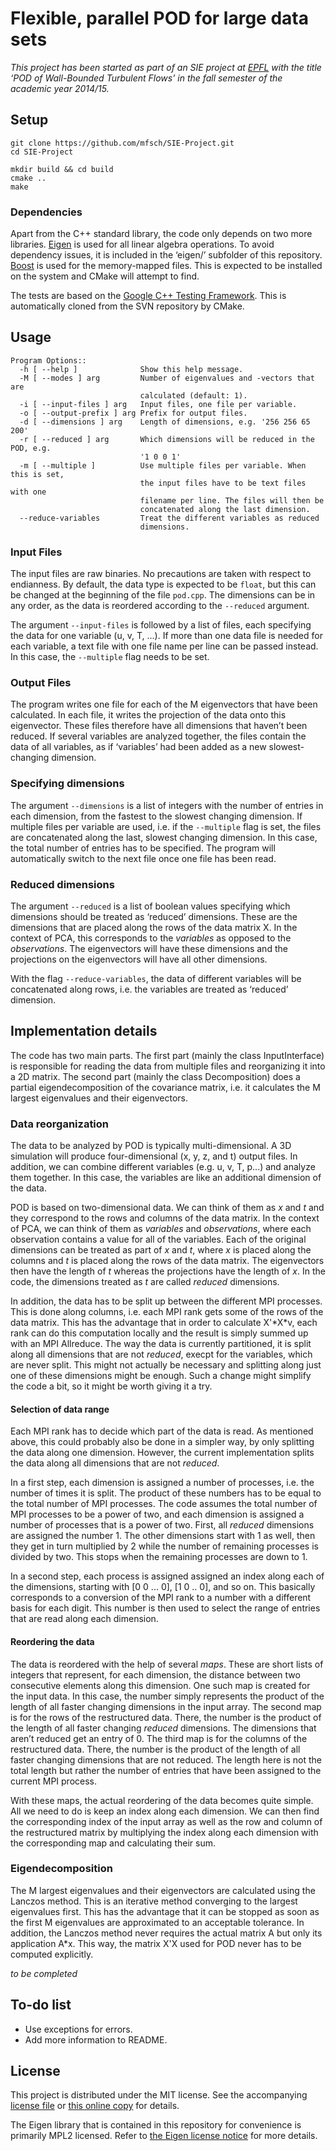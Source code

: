 Flexible, parallel POD for large data sets
==========================================

*This project has been started as part of an SIE project at [EPFL](http://www.epfl.ch) with the title ‘POD of Wall-Bounded Turbulent Flows’ in the fall semester of the academic year 2014/15.*


Setup
-----

    git clone https://github.com/mfsch/SIE-Project.git
    cd SIE-Project

    mkdir build && cd build
    cmake ..
    make

### Dependencies

Apart from the C++ standard library, the code only depends on two more libraries. [Eigen](http://eigen.tuxfamily.org/) is used for all linear algebra operations. To avoid dependency issues, it is included in the ‘eigen/’ subfolder of this repository. [Boost](http://www.boost.org/) is used for the memory-mapped files. This is expected to be installed on the system and CMake will attempt to find.

The tests are based on the [Google C++ Testing Framework](https://code.google.com/p/googletest/). This is automatically cloned from the SVN repository by CMake.


Usage
-----

    Program Options::
      -h [ --help ]              Show this help message.
      -M [ --modes ] arg         Number of eigenvalues and -vectors that are 
                                 calculated (default: 1).
      -i [ --input-files ] arg   Input files, one file per variable.
      -o [ --output-prefix ] arg Prefix for output files.
      -d [ --dimensions ] arg    Length of dimensions, e.g. '256 256 65 200'
      -r [ --reduced ] arg       Which dimensions will be reduced in the POD, e.g. 
                                 '1 0 0 1'
      -m [ --multiple ]          Use multiple files per variable. When this is set,
                                 the input files have to be text files with one 
                                 filename per line. The files will then be 
                                 concatenated along the last dimension.
      --reduce-variables         Treat the different variables as reduced 
                                 dimensions.

### Input Files

The input files are raw binaries. No precautions are taken with respect to endianness. By default, the data type is expected to be `float`, but this can be changed at the beginning of the file `pod.cpp`. The dimensions can be in any order, as the data is reordered according to the `--reduced` argument.

The argument `--input-files` is followed by a list of files, each specifying the data for one variable (u, v, T, ...). If more than one data file is needed for each variable, a text file with one file name per line can be passed instead. In this case, the `--multiple` flag needs to be set.

### Output Files

The program writes one file for each of the M eigenvectors that have been calculated. In each file, it writes the projection of the data onto this eigenvector. These files therefore have all dimensions that haven’t been reduced. If several variables are analyzed together, the files contain the data of all variables, as if ‘variables’ had been added as a new slowest-changing dimension.

### Specifying dimensions

The argument `--dimensions` is a list of integers with the number of entries in each dimension, from the fastest to the slowest changing dimension. If multiple files per variable are used, i.e. if the `--multiple` flag is set, the files are concatenated along the last, slowest changing dimension. In this case, the total number of entries has to be specified. The program will automatically switch to the next file once one file has been read.

### Reduced dimensions

The argument `--reduced` is a list of boolean values specifying which dimensions should be treated as ‘reduced’ dimensions. These are the dimensions that are placed along the rows of the data matrix X. In the context of PCA, this corresponds to the *variables* as opposed to the *observations*. The eigenvectors will have these dimensions and the projections on the eigenvectors will have all other dimensions.

With the flag `--reduce-variables`, the data of different variables will be concatenated along rows, i.e. the variables are treated as ‘reduced’ dimension.


Implementation details
----------------------

The code has two main parts. The first part (mainly the class InputInterface) is responsible for reading the data from multiple files and reorganizing it into a 2D matrix. The second part (mainly the class Decomposition) does a partial eigendecomposition of the covariance matrix, i.e. it calculates the M largest eigenvalues and their eigenvectors.

### Data reorganization

The data to be analyzed by POD is typically multi-dimensional. A 3D simulation will produce four-dimensional (x, y, z, and t) output files. In addition, we can combine different variables (e.g. u, v, T, p...) and analyze them together. In this case, the variables are like an additional dimension of the data.

POD is based on two-dimensional data. We can think of them as *x* and *t* and they correspond to the rows and columns of the data matrix. In the context of PCA, we can think of them as *variables* and *observations*, where each observation contains a value for all of the variables. Each of the original dimensions can be treated as part of *x* and *t*, where *x* is placed along the columns and *t* is placed along the rows of the data matrix. The eigenvectors then have the length of *t* whereas the projections have the length of *x*. In the code, the dimensions treated as *t* are called *reduced* dimensions.

In addition, the data has to be split up between the different MPI processes. This is done along columns, i.e. each MPI rank gets some of the rows of the data matrix. This has the advantage that in order to calculate X'\*X\*v, each rank can do this computation locally and the result is simply summed up with an MPI Allreduce. The way the data is currently partitioned, it is split along all dimensions that are not *reduced*, execpt for the variables, which are never split. This might not actually be necessary and splitting along just one of these dimensions might be enough. Such a change might simplify the code a bit, so it might be worth giving it a try.

#### Selection of data range

Each MPI rank has to decide which part of the data is read. As mentioned above, this could probably also be done in a simpler way, by only splitting the data along one dimension. However, the current implementation splits the data along all dimensions that are not *reduced*.

In a first step, each dimension is assigned a number of processes, i.e. the number of times it is split. The product of these numbers has to be equal to the total number of MPI processes. The code assumes the total number of MPI processes to be a power of two, and each dimension is assigned a number of processes that is a power of two. First, all *reduced* dimensions are assigned the number 1. The other dimensions start with 1 as well, then they get in turn multiplied by 2 while the number of remaining processes is divided by two. This stops when the remaining processes are down to 1.

In a second step, each process is assigned assigned an index along each of the dimensions, starting with \[0 0 ... 0\], \[1 0 .. 0\], and so on. This basically corresponds to a conversion of the MPI rank to a number with a different basis for each digit. This number is then used to select the range of entries that are read along each dimension.

#### Reordering the data

The data is reordered with the help of several *maps*. These are short lists of integers that represent, for each dimension, the distance between two consecutive elements along this dimension. One such map is created for the input data. In this case, the number simply represents the product of the length of all faster changing dimensions in the input array. The second map is for the rows of the restructured data. There, the number is the product of the length of all faster changing *reduced* dimensions. The dimensions that aren’t reduced get an entry of 0. The third map is for the columns of the restructured data. There, the number is the product of the length of all faster changing dimensions that are not reduced. The length here is not the total length but rather the number of entries that have been assigned to the current MPI process.

With these maps, the actual reordering of the data becomes quite simple. All we need to do is keep an index along each dimension. We can then find the corresponding index of the input array as well as the row and column of the restructured matrix by multiplying the index along each dimension with the corresponding map and calculating their sum.


### Eigendecomposition
The M largest eigenvalues and their eigenvectors are calculated using the Lanczos method. This is an iterative method converging to the largest eigenvalues first. This has the advantage that it can be stopped as soon as the first M eigenvalues are approximated to an acceptable tolerance. In addition, the Lanczos method never requires the actual matrix A but only its application A\*x. This way, the matrix X'X used for POD never has to be computed explicitly.

*to be completed*


To-do list
----------

* Use exceptions for errors.
* Add more information to README.


License
-------
This project is distributed under the MIT license. See the accompanying [license file](LICENSE) or [this online copy](http://opensource.org/licenses/MIT) for details.

The Eigen library that is contained in this repository for convenience is primarily MPL2 licensed. Refer to [the Eigen license notice](eigen/COPYING.README) for more details.
